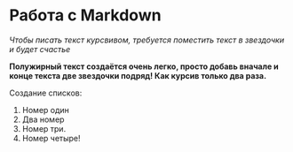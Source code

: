 # Работа с Markdown 

*Чтобы писать текст курсвивом, требуется поместить текст в звездочки и будет счастье*

**Полужирный текст создаётся очень легко, просто добавь вначале и конце текста две звездочки подряд! Как курсив только два раза.**

Создание списков:
1. Номер один
2. Два номер
3. Номер три.
4. Номер четыре!
